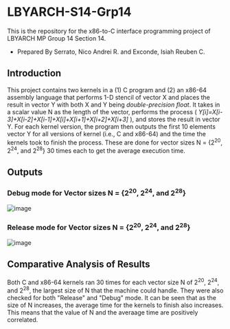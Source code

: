 # LBYARCH-S14-Grp14
This is the repository for the x86-to-C interface programming project of LBYARCH MP Group 14 Section 14.
- Prepared By Serrato, Nico Andrei R. and Exconde, Isiah Reuben C.

## Introduction
This project contains two kernels in a (1) C program and (2) an x86-64 assembly language that performs 1-D stencil of vector X and places the result in vector Y with both X and Y being *double-precision float*. It takes in a scalar value N as the length of the vector, performs the process ( *Y[i]=X[i-3]+X[i-2]+X[i-1]+X[i]+X[i+1]+X[i+2]+X[i+3]* ), and stores the result in vector Y. For each kernel version, the program then outputs the first 10 elements vector Y for all versions of kernel (i.e., C and x86-64) and the time the kernels took to finish the process. These are done for vector sizes N = {2<sup>20</sup>, 2<sup>24</sup>, and 2<sup>28</sup>} 30 times each to get the average execution time.

## Outputs
### Debug mode for Vector sizes N = {2<sup>20</sup>, 2<sup>24</sup>, and  2<sup>28</sup>}
![image](https://github.com/IceExconde/LBYARCH-S14-Grp14/assets/120188260/87350cd1-15b3-4309-a5d1-f0867123039f)

### Release mode for Vector sizes N = {2<sup>20</sup>, 2<sup>24</sup>, and  2<sup>28</sup>}
![image](https://github.com/IceExconde/LBYARCH-S14-Grp14/assets/120188260/80ac6a05-85c5-42b8-9ab0-eedc9fa1b533)

## Comparative Analysis of Results
Both C and x86-64 kernels ran 30 times for each vector size N of 2<sup>20</sup>, 2<sup>24</sup>, and 2<sup>28</sup>, the largest size of N that the machine could handle. They were also checked for both "Release" and "Debug" mode. It can be seen that as the size of N increases, the average time for the kernels to finish also increases. This means that the value of N and the averaage time are positively correlated.


